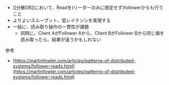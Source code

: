- [[分散DB]]において、Readを(リーダーのみに限定せず)followerからも行うこと
- よりよいスループット、低レイテンシを実現する
- 一般に、読み取り操作の一貫性が課題
	- 同時に、Client AがFollower Aから、Client BがFollower Bから同じ値を読み取ったら、結果が違うかもしれない

参考
- [https://martinfowler.com/articles/patterns-of-distributed-systems/follower-reads.html](https://martinfowler.com/articles/patterns-of-distributed-systems/follower-reads.html)
